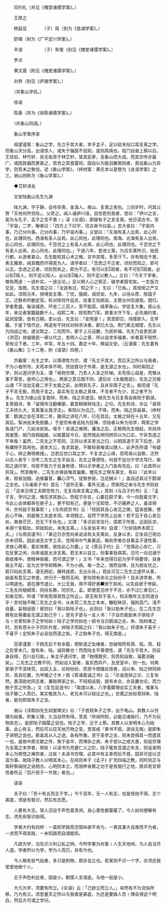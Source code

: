 <!-- { "loadSidebar": true } -->
　　邓约礼（并见《槐堂诸儒学案》。）

　　王厚之

　　杨庭显　　　　（子）简（别为《慈湖学案》。）

　　舒璘（别为《广平定川学案》。）

　　丰谊　　　　　（子）有俊（别见《槐堂诸儒学案》。）

　　罗点

　　黄文晟（附见《槐堂诸儒学案》。）

　　刘恭（别见《庐陵学案》。）

　　（并象山学侣。）

　　徐谊

　　陈葵（并为《徐陈诸儒学案》。）

　　（并象山同调。）

　　象山学案序录

　　祖望谨案：象山之学，先立乎其大者，本乎孟子，足以砭末俗口耳支离之学。但象山天分高，出语惊人，或失于偏面不自知，是则其病也。程门自谢上蔡以后，王信伯、林竹轩、张无垢至于林艾轩，皆其前茅，及象山而大成，而其宗传亦最广。或因其偏而更甚之，若世之耳食雷同，固自以为能羽翼紫阳者，竟诋象山为异学，则吾未之敢信。述《象山学案》。（梓材案：黄氏本以是卷为《金溪学案》之三，谢山则称为《象山学案》。）

　　◆艾轩讲友

　　文安陆象山先生九渊

　　陆九渊，字子静，自号存斋，金溪人。梭山、复斋之弟也。三四岁时，问其父贺「天地何所穷际」，父奇之。闻人诵伊川语，自觉若伤我者，尝曰：「伊川之言，奚为与孔子、孟子之言不类﹖」读《论语》，即疑有子之言支离。他日读古书，至「宇宙」二字，解者曰：「四方上下曰宇，往古来今曰宙。」忽大省曰：「宇宙内事，乃己分内事。己分内事，乃宇宙内事。」又尝曰：「东海有圣人出焉，此心同也，此理同也。西海有圣人出焉，此心同也，此理同也。南海、北海有圣人出焉，此心同也，此理同也。千百世之上有圣人出焉，此心同也，此理同也。千百世之下有圣人出焉，此心同也，此理同也。」干道八年，登进士第，为吕东莱所识。始至行都，从游者甚众。先生能知其心术之微，言中其情，多至汗下。亦有相去千里，素无雅故，闻其概而尽得其为人。语学者曰：「念虑之不正者，顷刻而知之，即可以正。念虑之正者，顷刻而失之，即为不正。有可以形观者，有不可形观者。必以形观人，则不足以知人。必以形绳人，则不足以教人。」又曰：「今天下学者，惟有两途：一途朴实，一途议论。」足以明人心之邪正，破学者窟宅矣。一生饭次交足，饭既，先生谓之曰：「汝适有过，知之乎﹖」生曰：「已省。」其规矩之严又如此。淳熙元年，授靖安主簿。丁忧。服阕，调崇安。九年，以侍从荐，除国子正。迁敕命所删定官。轮对除将作监丞，给事王信疏驳，主管台州崇道观。既归，学者愈盛。每诣城邑，环坐二三百人，至不能容。结茅象山，学徒复大集。居山五年，来见者案籍踰数千人。绍熙二年，除知荆门军。故事太守下车，必先揭约束，延宾受牒，皆有日期。吏以白，先生曰：「安用是！」宾至即见，持牒即入，无早暮。于是下情尽达，两造有不持状对辩求决者。郡已大治。荆门素无城壁，先生以为四战之地，遂议筑之，二旬而毕。郡于上元设醮，为民祈福，先生乃会吏民讲《洪范》敛福锡民一章以代之，发明人心之善，所以自求多福者，听者莫不晓然，至有泣下者。三年，卒官，年五十四。嘉定十年，赐谥文安。（云濠案：先生着有《象山集》三十二卷，附《语录》四卷。）

　　宗羲案：先生之学，以尊德性为宗，谓「先立乎其大，而后天之所以与我者，不为小者所夺。夫苟本体不明，而徒致功于外索，是无源之水也」。同时紫阳之学，则以道问学为主，谓「格物穷理，乃吾人入圣之阶梯。夫苟信心自是，而惟从事于覃思，是师心之用也」。两家之意见既不同，逮后论《太极图说》，先生之兄梭山谓「不当加无极二字于太极之前，此明背孔子，且并非周子之言」。紫阳谓「孔子不言无极，而周子言之。盖实有见太极之真体，不言者不为少，言之者不为多」。先生为梭山反复致辩，而朱、陆之异遂显。继先生与兄复斋会紫阳于鹅湖，复斋倡诗，有「留情传注翻榛塞，着意精微转陆沈」之句，先生和诗，亦云「易简工夫终久大，支离事业竟浮沈」。紫阳以为讥己，不怿，而朱、陆之异益甚。（梓材案：鹅湖之会在淳熙二年，鹿洞之讲在八年，已在其后。太极之辩在十五年，又在其后。梨洲说未免倒置。）于是宗朱者诋陆为狂禅，宗陆者以朱为俗学，两家之学各成门户，几如冰炭矣。嗟乎！圣道之难明，濂洛之后，正赖两先生继起，共扶持其废堕，胡乃自相龃龉，以致蔓延今日，犹然借此辨同辨异以为口实，宁非吾道之不幸哉！虽然，二先生之不苟同，正将以求夫至当之归，以明其道于天下后世，非有嫌隙于其闲也。道本大公，各求其是，不敢轻易唯诺以随人，此尹氏所谓「有疑于心，辨之弗明弗措」，岂若后世口耳之学，不复求之心得，而苟焉以自欺，泛然以应人者乎！况考二先生之生平自治，先生之尊德性，何尝不加功于学古笃行，紫阳之道问学，何尝不致力于反身修德，特以示学者之入门各有先后，曰「此其所以异耳」。然至晚年，二先生亦俱自悔其偏重。稽先生之祭东莱文，有曰：「此年以来，观省加细。追维曩昔，麤心浮气，徒致参辰，岂足酬义！」盖自述其过于鹅湖之会也。《与诸弟子书》尝云：「道外无事，事外无道。」而紫阳之亲与先生书则自云：「迩来日用工夫颇觉有力，无复向来支离之病。」其别《与吕子约书》云：「孟子言，学问之道，惟在求其放心。而程子亦言，心要在腔子里。今一向耽着文字，令此心全体都奔在册子上，更不知有己，便是个无知觉、不识痛养之人，虽读得书，亦何益于我事邪！」《与何叔京书》云：「但因其良心发见之微，猛省提撕，使此心不昧，则是做工夫底本领。本领既立，自然下学而上达矣！若不见于良心发见处，渺渺茫茫，恐无下手处也。」又谓：「多识前言往行，固君子所急，近因反求，未得个安稳处。却始知此，未免支离。」《与吴伯丰书》自谓：「欠却涵养本原工夫。」《与周叔谨书》：「某近日亦觉向来说话有太支离处，反身以求，正坐自己用功亦未切耳。因此减去文字工夫，觉得闲中气象甚适。每劝学者亦且看孟子道性善、求放心两章，着实体察，收拾此心为要。」又《答吕子约》云：「觉得此心存亡，只在反掌之闲，向来诚是太涉支离。若无本以自立，则事事皆病耳，岂可一向汩溺于故纸堆中，使精神昏蔽，而可谓之学！」又书「年来觉得日前为学不得要领，自身做主不起，反为文字夺却精神，不为小病。每一念之，惕然自惧，且为朋友忧之。若只如此支离，漫无统纪，展转迷惑，无出头处。」观此可见二先生之虚怀从善，始虽有意见之参差，终归于一致而无闲，更何烦有余论之纷纷乎！且夫讲学者，所以明道也。道在撙节退让，大公无我，用不得好勇■很于其闲，以先自居于悖戾。二先生同植纲常，同扶名教，同宗孔、孟。即使意见终于不合，亦不过仁者见仁，知者见知，所谓「学焉而得其性之所近」。原无有背于圣人，矧夫晚年又志同道合乎！奈何独不睹二先生之全书，从未究二先生之本末，糠秕眯目，强附高门，浅不自量，妄相诋毁！彼则曰「我以助陆子也」，此则曰「我以助朱子也」，在二先生岂屑有此等庸妄无谓之助己乎！」昔先子尝与一友人书：「子自负能助朱子排陆子与﹖亦曾知朱子之学何如﹖陆子之学何如也﹖假令当日鹅湖之会，朱、陆辩难之时，忽有苍头仆子历阶升堂，捽陆子而殴之曰：『我以助朱子也。』将谓朱子喜乎﹖不喜乎﹖定知朱子必且挞而逐之矣。子之助朱子也，得无类是。」

　　百家谨案：子舆氏后千有余载，缵斯道之坠绪者，忽破暗而有周、程。周、程之后曾未几，旋有朱、陆。诚异数也！然而陆主乎尊德性，谓「先生乎其大，则反身自得，百川会归矣。」朱主乎道问学，谓「物理既穷，则吾知自致，滃雾消融矣」。二先生之立教不同，然如诏入室者，虽东西异户，及至室中，则一也。何两家弟子不深体究，出奴入主，论辩纷纷，而至今借媒此径者，动以朱、陆之辨同辨异，高自位置，为岑楼之寸木﹖观《答诸葛诚之书》云：「示谕竞辩之论，三复怅然。愚深欲劝同志者，兼取两家之长，不轻相诋毁，就有未合，亦且置勿论，而力勉于吾之所急。」又《复包显道书》：「南渡以来，八字着脚理会实工夫者，惟某与陆子静二人而已。某实敬其为人，老兄未可以轻议之也。」世儒之纷纷竞辩朱、陆者，曷勿即观朱子之言。

　　谢山《淳熙四先生祠堂碑文》曰：「子尝观朱子之学，出于龟山。其教人以穷理为始事，积集义理，久当自然有得。至其『所闻所知，必能见诸施行，乃不为玩物丧志』，是即陆子践履之说也。陆子之学，近于上蔡。其教人以发明本心为始事，此心有主，然后可以应天地万物之变。至其戒『束书不观，游谈无根』是即朱子讲明之说也。斯盖其从入之途，各有所重。至于圣学之全，则未尝得其一而遗其一也。是故中原文献之传，聚于金华，而博杂之病，朱子尝以之戒大愚，则诋穷理为支离之末学者，陋矣！以读书为充塞仁义之阶，陆子辄咎显道之失言，则诋发明本心为顿悟之禅宗者，过矣！夫读书穷理，必其中有主幸而后不惑，固非可徒以泛滥为事。故陆子教人以明其本心，在经则本于《孟子》扩充四端之教，同时则正与南轩察端倪之说相合。心明则本立，而涵养省察之功于是有施行之地，原非若言顿悟者所云『百斤担子一齐放』者也。」

　　语录

　　夫子曰：「吾十有五而志于学。」今千百年，无一人有志，也是怪他不得。志个甚底，须是有智识，然后有志愿。

　　人要有大志。常人汩没于声色富贵闲，良心善性都蒙蔽了。今人如何便解有志，须先有智识始得。

　　学者大约有四样：一虽知学路而恣情纵欲不肯为，一畏其事大且难而不为者，一求而不得其路，一未知路而自谓能知。

　　凡欲为学，当先识义利公私之辨。今所学果为何事﹖人生天地闲，为人自当尽人道。学者所以为学，学为人而已，非有为也。

　　今人略有些气焰者，多只是附物，原非自立也。若某则不识一个字，亦须还我堂堂地做个人。

　　志于声色利达者，固是小。剿摸人言语底，与他一般是小。

　　大凡为学，须要有所立。《论语》云：「己欲立而立人。」卓然有不为流俗所移，乃为有立。须思量天之所以与我者是甚底，为还是要做人否﹖理会得这个明白，然后方可谓之学问。

